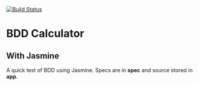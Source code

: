 [![Build Status](https://travis-ci.org/codebubb/bdd_calculator.svg?branch=master)](https://travis-ci.org/codebubb/bdd_calculator)
# BDD Calculator
## With Jasmine

A quick test of BDD using Jasmine.  Specs are in **spec** and source stored in **app**.
